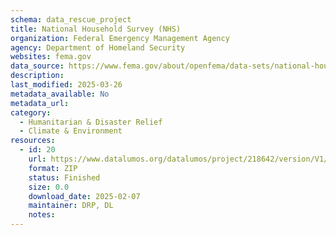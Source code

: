 ```yaml
---
schema: data_rescue_project 
title: National Household Survey (NHS)
organization: Federal Emergency Management Agency
agency: Department of Homeland Security
websites: fema.gov
data_source: https://www.fema.gov/about/openfema/data-sets/national-household-survey
description: 
last_modified: 2025-03-26
metadata_available: No
metadata_url: 
category:
  - Humanitarian & Disaster Relief 
  - Climate & Environment 
resources:
  - id: 20
    url: https://www.datalumos.org/datalumos/project/218642/version/V1/view
    format: ZIP
    status: Finished
    size: 0.0
    download_date: 2025-02-07
    maintainer: DRP, DL
    notes: 
---
```


